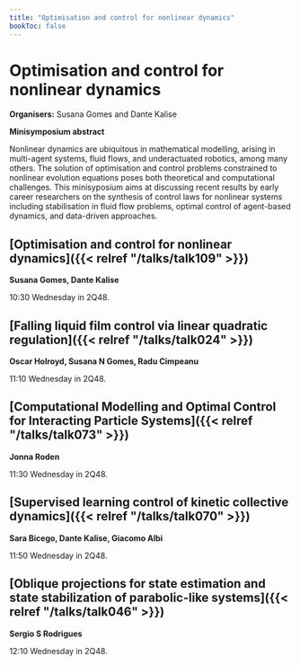 ```yaml
---
title: "Optimisation and control for nonlinear dynamics"
bookToc: false
---
```


# Optimisation and control for nonlinear dynamics

**Organisers:** Susana Gomes and Dante Kalise

**Minisymposium abstract**

Nonlinear dynamics are ubiquitous in mathematical modelling, arising in multi-agent systems, fluid flows, and underactuated robotics, among many others. The solution of optimisation and control problems constrained to nonlinear evolution equations poses both theoretical and computational challenges. This minisyposium aims at discussing recent results by early career researchers on the synthesis of control laws for nonlinear systems
including stabilisation in fluid flow problems, optimal control of agent-based dynamics, and data-driven approaches.



## [Optimisation and control for nonlinear dynamics]({{< relref "/talks/talk109" >}})

**Susana Gomes, Dante Kalise**

10:30 Wednesday in 2Q48.


## [Falling liquid film control via linear quadratic regulation]({{< relref "/talks/talk024" >}})

**Oscar Holroyd, Susana N Gomes, Radu Cimpeanu**

11:10 Wednesday in 2Q48.


## [Computational Modelling and Optimal Control for Interacting Particle Systems]({{< relref "/talks/talk073" >}})

**Jonna Roden**

11:30 Wednesday in 2Q48.


## [Supervised learning control of kinetic collective dynamics]({{< relref "/talks/talk070" >}})

**Sara Bicego, Dante Kalise, Giacomo Albi**

11:50 Wednesday in 2Q48.


## [Oblique projections for state estimation and state stabilization of parabolic-like systems]({{< relref "/talks/talk046" >}})

**Sergio S Rodrigues**

12:10 Wednesday in 2Q48.


